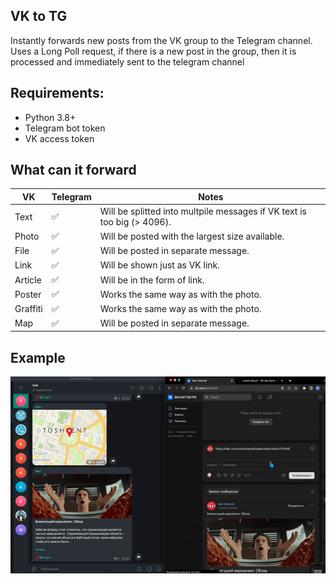 ## VK to TG
Instantly forwards new posts from the VK group to the Telegram channel.
Uses a Long Poll request, if there is a new post in the group, then it is processed and immediately sent to the telegram channel
## Requirements:
- Python 3.8+
- Telegram bot token
- VK access token
## What can it forward
|VK| Telegram |Notes|
|--|--|--|
|Text|✅|Will be splitted into multpile messages if VK text is too big (> 4096).|
|Photo|✅|Will be posted with the largest size available.|
|File|✅|Will be posted in separate message.|
|Link|✅|Will be shown just as VK link.|
|Article|✅|Will be in the form of link.|
|Poster|✅|Works the same way as with the photo.|
|Graffiti|✅|Works the same way as with the photo.|
|Map|✅|Will be posted in separate message.|

## Example

![demo](src/demo.gif)